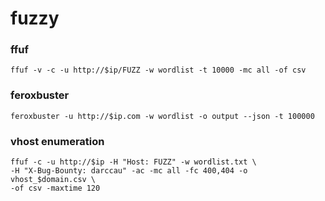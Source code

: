 # fuzzy

### ffuf

```
ffuf -v -c -u http://$ip/FUZZ -w wordlist -t 10000 -mc all -of csv
```

### feroxbuster

```
feroxbuster -u http://$ip.com -w wordlist -o output --json -t 100000
```

### vhost enumeration

```
ffuf -c -u http://$ip -H "Host: FUZZ" -w wordlist.txt \
-H "X-Bug-Bounty: darccau" -ac -mc all -fc 400,404 -o vhost_$domain.csv \
-of csv -maxtime 120
```
